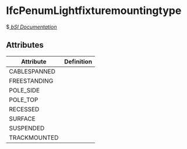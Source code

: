 IfcPenumLightfixturemountingtype
================================
$[ _bSI
Documentation_](https://standards.buildingsmart.org/IFC/DEV/IFC4_2/FINAL/HTML/schema//pset/penum_lightfixturemountingtype.htm)


Attributes
----------
| Attribute    | Definition   |
|--------------|--------------|
| CABLESPANNED |              |
| FREESTANDING |              |
| POLE_SIDE    |              |
| POLE_TOP     |              |
| RECESSED     |              |
| SURFACE      |              |
| SUSPENDED    |              |
| TRACKMOUNTED |              |
